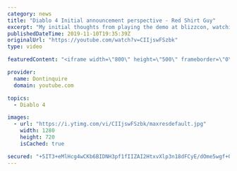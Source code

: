 ```yaml
---
category: news
title: "Diablo 4 Initial announcement perspective - Red Shirt Guy"
excerpt: "My initial thoughts from playing the demo at blizzcon, watching the developer interviews, and listening to the wacky Q&A from the systems and features panel."
publishedDateTime: 2019-11-10T19:35:39Z
originalUrl: "https://youtube.com/watch?v=CIIjswFSzbk"
type: video

featuredContent: "<iframe width=\"800\" height=\"500\" frameborder=\"0\" src=\"https://www.youtube.com/embed/CIIjswFSzbk\" allow=\"accelerometer; autoplay; encrypted-media; gyroscope; picture-in-picture\" allowfullscreen></iframe>"

provider:
  name: Dontinquire
  domain: youtube.com

topics:
  - Diablo 4

images:
  - url: "https://i.ytimg.com/vi/CIIjswFSzbk/maxresdefault.jpg"
    width: 1280
    height: 720
    isCached: true

secured: "+5IT3+eMlHcg4wCKb6BIDNH3pf1fIIZAI2HtxvXlp3n18dFCyE/dOme5wgf+QMl5uW12DLSdGug4RXiFa+IRoRS9LeTlh6UAqmNsUSolnBk0Z5RgsXveRqf3HNL/Qe/SBfmrYT1j0zTGvvlpT8QHVwPXZnMSfEGBJhwJ6O8CohcOa7VZ0aje676hEQcFcTyRh28okob3/uhcQHaR2pa8zgKL1nQNvF2rI1tfzYoywB2YWeA5DntAGmChRfo6FjwwyLLiwHQJLPYJsbN4KC57g30zXH3+x0Z7f4//LghyNv8gpK7P/znrbQLHrzboJKu+aYDc+WYFjSh4RK9jOYHYJKc5xPgANSZ/GGWDrHOYiMnA6TUyMFKoBB4k3eUZUMP3PdbZOLEMkOFFr9/AaPBCuh6YMHjOEHxSvtFIq2U/tKNJVK5lHtBCkGiFDbjfYsR9;LI2JVptHu8XPSCKRisrwmA=="
---
```


